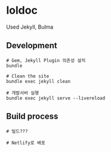 # loldoc
Used Jekyll, Bulma

## Development

```shell
# Gem, Jekyll Plugin 의존성 설치
bundle

# Clean the site
bundle exec jekyll clean

# 개발서버 실행
bundle exec jekyll serve --livereload
```


## Build process

```shell
# 빌드???

# Netlify로 배포

```
